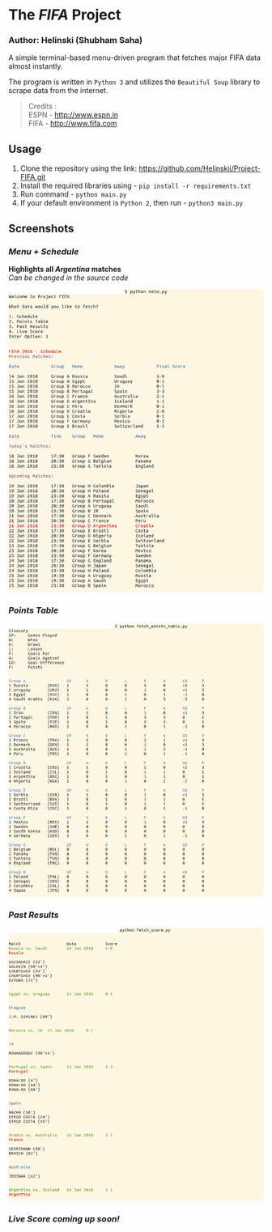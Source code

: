 # The **_FIFA_** Project
### Author: Helinski (Shubham Saha)

A simple terminal-based menu-driven program that fetches major FIFA data almost instantly.

The program is written in `Python 3` and utilizes the `Beautiful Soup` library to scrape data from the internet.

>Credits :<br>
ESPN - http://www.espn.in<br>
FIFA - http://www.fifa.com

## Usage
1. Clone the repository using the link: https://github.com/Helinskii/Project-FIFA.git
2. Install the required libraries using - `pip install -r requirements.txt`
3. Run command - `python main.py`
4. If your default environment is `Python 2`, then run - `python3 main.py`

## Screenshots
### _Menu + Schedule_
**Highlights all _Argentina_ matches**<br>
*Can be changed in the source code*

![Menu + Schedule](screenshots/menu.jpg?raw=true "Menu")<br>
### _Points Table_
![Points Table](screenshots/points.jpg?raw=true "Points Table")<br>
### _Past Results_
![Past Results](screenshots/results.jpg?raw=true "Past Results")
### _Live Score coming up soon!_

